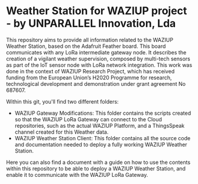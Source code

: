 # Weather Station for WAZIUP project - by UNPARALLEL Innovation, Lda

This repository aims to provide all information related to the WAZIUP Weather Station, based on the Adafruit Feather board. 
This board communicates with any LoRa intermediate gateway node. It describes the creation of a vigilant weather supervision, composed by multi-tech sensors as part of the IoT sensor node with LoRa network integration. This work was done in the context of WAZIUP Research Project, which has received funding from the European Union’s H2020 Programme for research, technological development and demonstration under grant agreement No 687607.

Within this git, you'll find two different folders:

  - WAZIUP Gateway Modifications: This folder contains the scripts created so that the WAZIUP LoRa Gateway can connect to the Cloud repositories, such as the actual WAZIUP Platform, and a ThingsSpeak channel created for this Weather data.
  - WAZIUP Weather Station Client: This folder contains all the source code and documentation needed to deploy a fully working WAZIUP Weather Station.
  
 Here you can also find a document with a guide on how to use the contents within this repository to be able to deploy a WAZIUP Weather Station, and enable it to communicate with the WAZIUP LoRa Gateway.  
  
   
